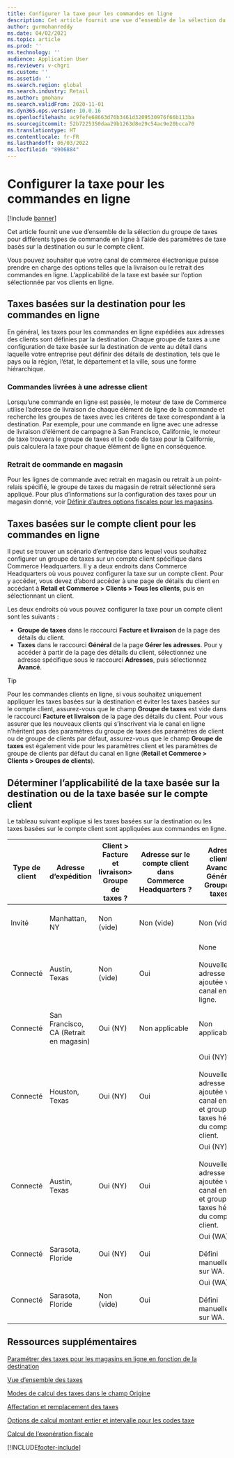 ```yaml
---
title: Configurer la taxe pour les commandes en ligne
description: Cet article fournit une vue d’ensemble de la sélection du groupe de taxes pour différents types de commande en ligne dans Dynamics 365 Commerce.
author: gvrmohanreddy
ms.date: 04/02/2021
ms.topic: article
ms.prod: ''
ms.technology: ''
audience: Application User
ms.reviewer: v-chgri
ms.custom: ''
ms.assetid: ''
ms.search.region: global
ms.search.industry: Retail
ms.author: gmohanv
ms.search.validFrom: 2020-11-01
ms.dyn365.ops.version: 10.0.16
ms.openlocfilehash: ac9fefe68663d76b3461d3209530976f66b113ba
ms.sourcegitcommit: 52b7225350daa29b1263d8e29c54ac9e20bcca70
ms.translationtype: HT
ms.contentlocale: fr-FR
ms.lasthandoff: 06/03/2022
ms.locfileid: "8906884"
---
```

# <a name="configure-sales-tax-for-online-orders"></a>Configurer la taxe pour les commandes en ligne

[!include [banner](includes/banner.md)]

Cet article fournit une vue d’ensemble de la sélection du groupe de taxes pour différents types de commande en ligne à l’aide des paramètres de taxe basés sur la destination ou sur le compte client. 

Vous pouvez souhaiter que votre canal de commerce électronique puisse prendre en charge des options telles que la livraison ou le retrait des commandes en ligne. L’applicabilité de la taxe est basée sur l’option sélectionnée par vos clients en ligne. 

## <a name="destination-based-taxes-for-online-orders"></a>Taxes basées sur la destination pour les commandes en ligne

En général, les taxes pour les commandes en ligne expédiées aux adresses des clients sont définies par la destination. Chaque groupe de taxes a une configuration de taxe basée sur la destination de vente au détail dans laquelle votre entreprise peut définir des détails de destination, tels que le pays ou la région, l’état, le département et la ville, sous une forme hiérarchique.

### <a name="orders-delivered-to-customer-address"></a>Commandes livrées à une adresse client

Lorsqu’une commande en ligne est passée, le moteur de taxe de Commerce utilise l’adresse de livraison de chaque élément de ligne de la commande et recherche les groupes de taxes avec les critères de taxe correspondant à la destination. Par exemple, pour une commande en ligne avec une adresse de livraison d’élément de campagne à San Francisco, Californie, le moteur de taxe trouvera le groupe de taxes et le code de taxe pour la Californie, puis calculera la taxe pour chaque élément de ligne en conséquence.

### <a name="order-pick-up-in-store"></a>Retrait de commande en magasin

Pour les lignes de commande avec retrait en magasin ou retrait à un point-relais spécifié, le groupe de taxes du magasin de retrait sélectionné sera appliqué. Pour plus d’informations sur la configuration des taxes pour un magasin donné, voir [Définir d’autres options fiscales pour les magasins](/dynamicsax-2012/appuser-itpro/set-other-tax-options-for-stores).

## <a name="customer-account-based-taxes-for-online-orders"></a>Taxes basées sur le compte client pour les commandes en ligne

Il peut se trouver un scénario d’entreprise dans lequel vous souhaitez configurer un groupe de taxes sur un compte client spécifique dans Commerce Headquarters. Il y a deux endroits dans Commerce Headquarters où vous pouvez configurer la taxe sur un compte client. Pour y accéder, vous devez d’abord accéder à une page de détails du client en accédant à **Retail et Commerce \> Clients \> Tous les clients**, puis en sélectionnant un client.

Les deux endroits où vous pouvez configurer la taxe pour un compte client sont les suivants :

- **Groupe de taxes** dans le raccourci **Facture et livraison** de la page des détails du client. 
- **Taxes** dans le raccourci **Général** de la page **Gérer les adresses**. Pour y accéder à partir de la page des détails du client, sélectionnez une adresse spécifique sous le raccourci **Adresses**, puis sélectionnez **Avancé**.

> [!TIP]
> Pour les commandes clients en ligne, si vous souhaitez uniquement appliquer les taxes basées sur la destination et éviter les taxes basées sur le compte client, assurez-vous que le champ **Groupe de taxes** est vide dans le raccourci **Facture et livraison** de la page des détails du client. Pour vous assurer que les nouveaux clients qui s’inscrivent via le canal en ligne n’héritent pas des paramètres du groupe de taxes des paramètres de client ou de groupe de clients par défaut, assurez-vous que le champ **Groupe de taxes** est également vide pour les paramètres client et les paramètres de groupe de clients par défaut du canal en ligne (**Retail et Commerce \> Clients \> Groupes de clients**).

## <a name="determine-destination-based-tax-or-customer-account-based-tax-applicability"></a>Déterminer l’applicabilité de la taxe basée sur la destination ou de la taxe basée sur le compte client 

Le tableau suivant explique si les taxes basées sur la destination ou les taxes basées sur le compte client sont appliquées aux commandes en ligne. 

| Type de client | Adresse d’expédition                   | Client > Facture et livraison> Groupe de taxes ? | Adresse sur le compte client dans Commerce Headquarters ? | Adresse client > Avancé > Général> Groupe de taxes ?                                              | Groupe de taxes appliqué      |
|---------------|------------------------------------|-----------------------------------------------------|-----------------------------------|--------------------------------------------------------------------------------------------------------|------------------------------|
| Invité         | Manhattan, NY                      | Non (vide)                                                | Non (vide)                              | Non (vide)                                                                                                   | NY (taxes basées sur la destination) |
| Connecté     | Austin, Texas                          | Non (vide)                                             | Oui                               | None<br/><br/>Nouvelle adresse ajoutée via le canal en ligne.                                                            | Texas (taxes basées sur la destination) |
| Connecté     | San Francisco, CA (Retrait en magasin) | Oui (NY)                                            | Non applicable                              | Non applicable                                                                                                    | Californie (taxes basées sur la destination) |
| Connecté     | Houston, Texas                         | Oui (NY)                                            | Oui                               | Oui (NY)<br/><br/>Nouvelle adresse ajoutée via le canal en ligne et groupe de taxes hérité du compte client. | NY (taxes basées sur le compte client)  |
| Connecté     | Austin, Texas                          | Oui (NY)                                            | Oui                               | Oui (NY)<br/><br/>Nouvelle adresse ajoutée via le canal en ligne et groupe de taxes hérité du compte client. | NY (taxes basées sur le compte client)  |
| Connecté     | Sarasota, Floride                       | Oui (NY)                                            | Oui                               | Oui (WA)<br/><br/>Défini manuellement sur WA.                                                                          | WA (taxes basées sur le compte client)  |
| Connecté     | Sarasota, Floride                       | Non (vide)                                                | Oui                               | Oui (WA)<br/><br/>Défini manuellement sur WA.                                                                          | WA (taxes basées sur le compte client)  |

## <a name="additional-resources"></a>Ressources supplémentaires

[Paramétrer des taxes pour les magasins en ligne en fonction de la destination](/dynamicsax-2012/appuser-itpro/set-up-taxes-for-online-stores-based-on-destination)

[Vue d’ensemble des taxes](../finance/general-ledger/indirect-taxes-overview.md?toc=%2fdynamics365%2fcommerce%2ftoc.json) 

[Modes de calcul des taxes dans le champ Origine](../finance/general-ledger/sales-tax-calculation-methods-origin-field.md?toc=%2fdynamics365%2fcommerce%2ftoc.json) 

[Affectation et remplacement des taxes](../supply-chain/procurement/tasks/sales-tax-assignment-overrides.md?toc=%2fdynamics365%2fcommerce%2ftoc.json) 

[Options de calcul montant entier et intervalle pour les codes taxe](../finance/general-ledger/whole-amount-interval-options-sales-tax-codes.md?toc=%2fdynamics365%2fcommerce%2ftoc.json) 

[Calcul de l’exonération fiscale](tax-exempt-price-inclusive.md) 



[!INCLUDE[footer-include](../includes/footer-banner.md)]